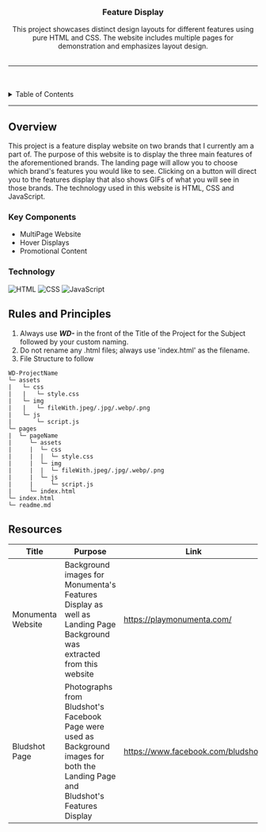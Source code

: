 <a name="readme-top">

<br/>

<br />
<div align="center">
  <a href="https://github.com/Leiyamm">
  </a>
  <h3 align="center">Feature Display</h3>
</div>
<div align="center">
  This project showcases distinct design layouts for different features using pure HTML and CSS. The website includes multiple pages for demonstration and emphasizes layout design.
</div>

<br />

---

<br />
<br />

<!-- TODO: If you want to add more layers for your readme -->
<details>
  <summary>Table of Contents</summary>
  <ol>
    <li>
      <a href="#overview">Overview</a>
      <ol>
        <li>
          <a href="#key-components">Key Components</a>
        </li>
        <li>
          <a href="#technology">Technology</a>
        </li>
      </ol>
    </li>
    <li>
      <a href="#rules-and-principles">Rules and Principles</a>
    </li>
    <li>
      <a href="#resources">Resources</a>
    </li>
  </ol>
</details>

---

## Overview
This project is a feature display website on two brands that I currently am a part of. The purpose of this website is to display the three main features of the aforementioned brands. The landing page will allow you to choose which brand's features you would like to see. Clicking on a button will direct you to the features display that also shows GIFs of what you will see in those brands. The technology used in this website is HTML, CSS and JavaScript.

### Key Components
- MultiPage Website
- Hover Displays
- Promotional Content

### Technology
![HTML](https://img.shields.io/badge/HTML-E34F26?style=for-the-badge&logo=html5&logoColor=white)
![CSS](https://img.shields.io/badge/CSS-1572B6?style=for-the-badge&logo=css3&logoColor=white)
![JavaScript](https://img.shields.io/badge/JavaScript-F7DF1E?style=for-the-badge&logo=javascript&logoColor=white)

## Rules and Principles
1. Always use ***WD-*** in the front of the Title of the Project for the Subject followed by your custom naming.
2. Do not rename any .html files; always use 'index.html' as the filename.
3. File Structure to follow

```
WD-ProjectName
└─ assets
|   └─ css
|   |   └─ style.css
|   └─ img
|   |   └─ fileWith.jpeg/.jpg/.webp/.png
|   └─ js
|       └─ script.js
└─ pages
|  └─ pageName
|     └─ assets
|     |  └─ css
|     |  |  └─ style.css
|     |  └─ img
|     |  |  └─ fileWith.jpeg/.jpg/.webp/.png
|     |  └─ js
|     |     └─ script.js
|     └─ index.html
└─ index.html
└─ readme.md
```

## Resources

| Title | Purpose | Link |
|-|-|-|
| Monumenta Website | Background images for Monumenta's Features Display as well as Landing Page Background was extracted from this website | https://playmonumenta.com/ |
| Bludshot Page | Photographs from Bludshot's Facebook Page were used as Background images for both the Landing Page and Bludshot's Features Display | https://www.facebook.com/bludshott |
